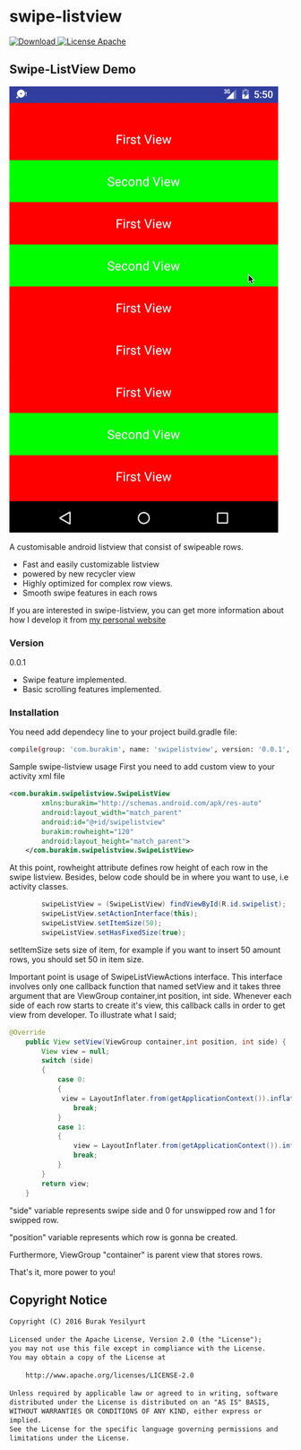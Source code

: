 # swipe-listview

 [ ![Download](https://api.bintray.com/packages/burakim/maven/swipe-listview/images/download.svg) ](https://bintray.com/burakim/maven/swipe-listview/_latestVersion)
 [![License Apache](https://img.shields.io/badge/license-Apache-blue.svg)](http://www.apache.org/licenses/LICENSE-2.0)
## Swipe-ListView Demo
![Demo animation](https://raw.githubusercontent.com/burakim/swipe-listview/master/images/im1.gif)


A customisable android listview that consist of swipeable rows.

  - Fast and easily customizable listview
  - powered by new recycler view
  - Highly optimized for complex row views.
  - Smooth swipe features in each rows

If you are interested in swipe-listview, you can get more information about how I develop it from [my personal website](http://www.yesilyurt.info)


### Version
0.0.1
- Swipe feature implemented.
- Basic scrolling features implemented.

### Installation

You need add dependecy line to your project build.gradle file:

```sh
compile(group: 'com.burakim', name: 'swipelistview', version: '0.0.1', ext: 'pom', ')
```

Sample swipe-listview usage
First you need to add  custom view to your activity xml file
```xml
<com.burakim.swipelistview.SwipeListView
        xmlns:burakim="http://schemas.android.com/apk/res-auto"
        android:layout_width="match_parent"
        android:id="@+id/swipelistview"
        burakim:rowheight="120"
        android:layout_height="match_parent">
    </com.burakim.swipelistview.SwipeListView>
```  
At this point, rowheight attribute defines row height of each row in the swipe listview.
Besides, below code should be in where you want to use, i.e activity classes.
```java
        swipeListView = (SwipeListView) findViewById(R.id.swipelist);
        swipeListView.setActionInterface(this);
        swipeListView.setItemSize(50);
        swipeListView.setHasFixedSize(true);
```
setItemSize sets size of item, for example if you want to insert 50 amount rows, you should set 50 in item size. 

Important point is usage of SwipeListViewActions interface. This interface involves only one callback function that named setView and it takes three argument that are ViewGroup container,int position, int side.
Whenever each side of each row starts to create it's view, this callback calls in order to get view from developer. 
To illustrate what I said;
```java
@Override
    public View setView(ViewGroup container,int position, int side) {
        View view = null;
        switch (side)
        {
            case 0:
            {
             view = LayoutInflater.from(getApplicationContext()).inflate(R.layout.view_firstview,container,false);
                break;
            }
            case 1:
            {
                view = LayoutInflater.from(getApplicationContext()).inflate(R.layout.view_secondview,container,false);
                break;
            }
        }
        return view;
    }
```

"side" variable represents swipe side and 0 for unswipped row and 1 for swipped row. 

"position" variable represents which row is gonna be created. 

Furthermore, ViewGroup "container" is parent view that stores rows.


That's it, more power to you!

## Copyright Notice ##
``` text
Copyright (C) 2016 Burak Yesilyurt

Licensed under the Apache License, Version 2.0 (the "License");
you may not use this file except in compliance with the License.
You may obtain a copy of the License at

    http://www.apache.org/licenses/LICENSE-2.0

Unless required by applicable law or agreed to in writing, software
distributed under the License is distributed on an "AS IS" BASIS,
WITHOUT WARRANTIES OR CONDITIONS OF ANY KIND, either express or implied.
See the License for the specific language governing permissions and
limitations under the License.
 ```

